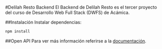 #Delilah Resto Backend
El Backend de Delilah Resto es el tercer proyecto del curso de Desarrollo Web Full Stack (DWFS) de Acámica.

##Instalación
Instalar dependencias:

```bash
npm install
```

##Open API
Para ver más información referirse a la [documentación](https://swagger.io/).
